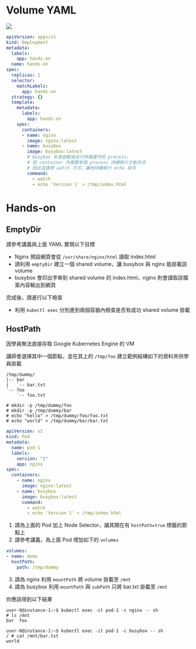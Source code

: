 # Volume YAML

![](assets/pod.png)

```yaml
apiVersion: apps/v1
kind: Deployment
metadata:
  labels:
    app: hands-on
  name: hands-on
spec:
  replicas: 1
  selector:
    matchLabels:
      app: hands-on
  strategy: {}
  template:
    metadata:
      labels:
        app: hands-on
    spec:
      containers:
      - name: nginx
        image: nginx:latest
      - name: busybox
        image: busybox:latest
        # busybox 本身啟動後自行持續運作的 process，
        # 但 container 內需要有個 process 持續執行才能存活
        # 因此這邊用 watch 方式，讓他持續執行 echo 指令
        command:
          - watch
          - echo 'Version 1' > /tmp/index.html
```

# Hands-on

## EmptyDir

請參考講義與上面 YAML 實現以下目標

* Nginx 預設網頁會從 `/usr/share/nginx/html` 讀取 index.html
* 請利用 `emptyDir` 建立一個 shared volume，讓 busybox 與 nginx 能掛載該 volume
* busybox 會印出字串到 shared volume 的 index.html，nginx 則會讀取該檔案內容輸出到網頁

完成後，請進行以下檢查

* 利用 `kubectl exec` 分別進到兩個容器內檢查是否有成功 shared volume 掛載

## HostPath

因學員無法直接存取 Google Kubernetes Engine 的 VM

講師會選擇其中一個節點，並在其上的 `/tmp/foo` 建立範例結構如下的資料夾供學員掛載

```
/tmp/dummy/
|-- bar
|   `-- bar.txt
`-- foo
    `-- foo.txt

# mkdir -p /tmp/dummy/foo
# mkdir -p /tmp/dummy/bar
# echo "hello" > /tmp/dummy/foo/foo.txt
# echo "world" > /tmp/dummy/bar/bar.txt
```

```yaml
apiVersion: v1
kind: Pod
metadata:
  name: pod-1
  labels:
    version: "1"
    app: nginx
spec:
  containers:
    - name: nginx
      image: nginx:latest
    - name: busybox
      image: busybox:latest
      command:
        - watch
        - echo 'Version 1' > /tmp/index.html
```

1. 請為上面的 Pod 加上 Node Selector，讓其開在有 `hostPath=true` 標籤的節點上
2. 請參考講義，為上面 Pod 增加如下的 `volumes` 

```yaml
volumes:
- name: demo
  hostPath:
    path: /tmp/dummy
```

3. 請為 nginx 利用 `mountPath` 將 volume 掛載至 `/mnt`
4. 請為 busybox 利用 `mountPath` 與 `subPath` 只將 bar.txt 掛載至 `/mnt`

你應該得到以下結果

```
user-0@instance-1:~$ kubectl exec -it pod-1 -c nginx -- sh
# ls /mnt
bar  foo

user-0@instance-1:~$ kubectl exec -it pod-1 -c busybox -- sh
/ # cat /mnt/bar.txt
world
```
